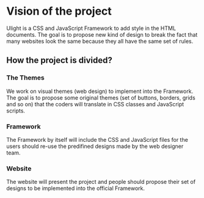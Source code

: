 # Vision of the project

Ulight is a CSS and JavaScript Framework to add style in the HTML documents.
The goal is to propose new kind of design to break the fact that many websites look the same because they all have the same set of rules.

## How the project is divided?
### The Themes
We work on visual themes (web design) to implement into the Framework. The goal is to propose some original themes (set of buttons, borders, grids and so on) that the coders will translate in CSS classes and JavaScript scripts.

### Framework
The Framework by itself will include the CSS and JavaScript files for the users should re-use the predifined designs made by the web designer team.

### Website
The website will present the project and people should propose their set of designs to be implemented into the official Framework.
